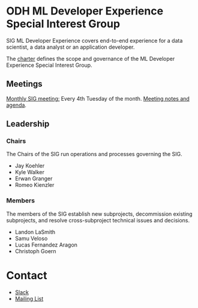# ODH ML Developer Experience Special Interest Group

SIG ML Developer Experience covers end-to-end experience for a data scientist, a data analyst or an application developer.

The [charter](./charter.md) defines the scope and governance of the ML Developer Experience Special Interest Group.

## Meetings
[Monthly SIG meeting:](http://meet.google.com/ipx-ewwx-cup)  Every 4th Tuesday of the month.
[Meeting notes and agenda](https://docs.google.com/document/d/1cGK5kkhp6SLhCc__pmLCfHEiCP-lZPcxpJTsz1nwaNY/edit).

## Leadership

### Chairs
The Chairs of the SIG run operations and processes governing the SIG.
- Jay Koehler
- Kyle Walker
- Erwan Granger
- Romeo Kienzler

### Members
The members of the SIG establish new subprojects, decommission existing subprojects, and resolve cross-subproject technical issues and decisions.

- Landon LaSmith
- Samu Veloso
- Lucas Fernandez Aragon
- Christoph Goern

# Contact
- [Slack](https://join.slack.com/t/odh-io/shared_invite/zt-18ptx7far-SWO4jkDbuA7Sq8Mut3JbcA)
- [Mailing List](mailto:users@lists.opendatahub.io)
